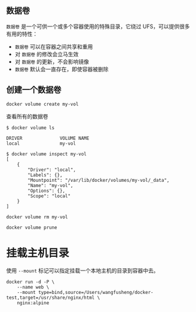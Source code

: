 ## 数据卷

`数据卷` 是一个可供一个或多个容器使用的特殊目录，它绕过 UFS，可以提供很多有用的特性：

- `数据卷` 可以在容器之间共享和重用
- 对 `数据卷` 的修改会立马生效
- 对 `数据卷` 的更新，不会影响镜像
- `数据卷` 默认会一直存在，即使容器被删除



## 创建一个数据卷

```bash
docker volume create my-vol
```

查看所有的数据卷

```shell
$ docker volume ls

DRIVER              VOLUME NAME
local               my-vol
```

```
$ docker volume inspect my-vol
[
    {
        "Driver": "local",
        "Labels": {},
        "Mountpoint": "/var/lib/docker/volumes/my-vol/_data",
        "Name": "my-vol",
        "Options": {},
        "Scope": "local"
    }
]
```

```
docker volume rm my-vol
```

```
docker volume prune
```



# 挂载主机目录

使用 `--mount` 标记可以指定挂载一个本地主机的目录到容器中去。

```shell
docker run -d -P \
    --name web \
    --mount type=bind,source=/Users/wangfusheng/docker-test,target=/usr/share/nginx/html \
    nginx:alpine
```

